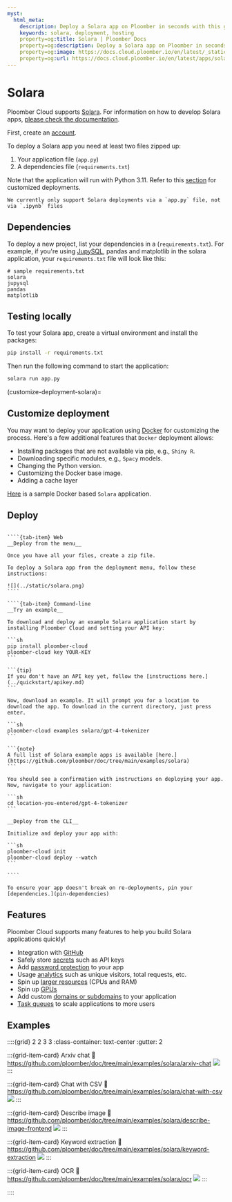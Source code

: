 ```yaml
---
myst:
  html_meta:
    description: Deploy a Solara app on Ploomber in seconds with this guide.
    keywords: solara, deployment, hosting
    property=og:title: Solara | Ploomber Docs
    property=og:description: Deploy a Solara app on Ploomber in seconds with this guide.
    property=og:image: https://docs.cloud.ploomber.io/en/latest/_static/opengraph-images-solara.png
    property=og:url: https://docs.cloud.ploomber.io/en/latest/apps/solara.html
---
```



# Solara

Ploomber Cloud supports [Solara](https://solara.dev/). For information on how to develop Solara apps, [please check the documentation](https://solara.dev/docs).

First, create an [account](https://platform.ploomber.io/register?utm_source=solara&utm_medium=documentation).

To deploy a Solara app you need at least two files zipped up:

1. Your application file (`app.py`)
2. A dependencies file (`requirements.txt`)

Note that the application will run with Python 3.11. Refer to this [section](customize-deployment-solara) for customized deployments.

```{note}
We currently only support Solara deployments via a `app.py` file, not via `.ipynb` files
```

## Dependencies

To deploy a new project, list your dependencies in a (`requirements.txt`). For example, if you're using [JupySQL](https://jupysql.ploomber.io), pandas and matplotlib in the solara application, your `requirements.txt` file will look like this:

```
# sample requirements.txt
solara
jupysql
pandas
matplotlib
```

## Testing locally

To test your Solara app, create a virtual environment and install the packages:

```bash
pip install -r requirements.txt
```

Then run the following command to start the application:

```bash
solara run app.py
```

(customize-deployment-solara)=
## Customize deployment

You may want to deploy your application using [Docker](./docker.md) for customizing the process. 
Here's a few additional features that `Docker` deployment allows:

* Installing packages that are not available via pip, e.g., `Shiny R`.
* Downloading specific modules, e.g., `Spacy` models.
* Changing the Python version.
* Customizing the Docker base image.
* Adding a cache layer

[Here](https://github.com/ploomber/doc/tree/main/examples/solara/docker-based) is a sample Docker based `Solara` application.

## Deploy

`````{tab-set}

````{tab-item} Web
__Deploy from the menu__

Once you have all your files, create a zip file.

To deploy a Solara app from the deployment menu, follow these instructions:

![](../static/solara.png)
````

````{tab-item} Command-line
__Try an example__

To download and deploy an example Solara application start by installing Ploomber Cloud and setting your API key:

```sh
pip install ploomber-cloud
ploomber-cloud key YOUR-KEY
```

```{tip}
If you don't have an API key yet, follow the [instructions here.](../quickstart/apikey.md)
```

Now, download an example. It will prompt you for a location to download the app. To download in the current directory, just press enter.

```sh
ploomber-cloud examples solara/gpt-4-tokenizer
```

```{note}
A full list of Solara example apps is available [here.](https://github.com/ploomber/doc/tree/main/examples/solara)
```

You should see a confirmation with instructions on deploying your app. Now, navigate to your application:

```sh
cd location-you-entered/gpt-4-tokenizer
```

__Deploy from the CLI__

Initialize and deploy your app with:

```sh
ploomber-cloud init
ploomber-cloud deploy --watch
```

````
`````


```{tip}
To ensure your app doesn't break on re-deployments, pin your [dependencies.](pin-dependencies)
```

## Features

Ploomber Cloud supports many features to help you build Solara applications quickly!

- Integration with [GitHub](../user-guide/github.md)
- Safely store [secrets](../user-guide/secrets.md) such as API keys
- Add [password protection](../user-guide/password.md) to your app
- Usage [analytics](../user-guide/analytics.md) such as unique visitors, total requests, etc.
- Spin up [larger resources](../user-guide/resources.md) (CPUs and RAM)
- Spin up [GPUs](../user-guide/gpu.md)
- Add custom [domains or subdomains](../user-guide/custom-domains.md) to your application
- [Task queues](task-queues) to scale applications to more users


## Examples

::::{grid} 2 2 3 3
:class-container: text-center
:gutter: 2


:::{grid-item-card} Arxiv chat
:link: https://github.com/ploomber/doc/tree/main/examples/solara/arxiv-chat
![](https://github.com/ploomber/doc/raw/main/examples/solara/arxiv-chat/screenshot.webp)
:::

:::{grid-item-card} Chat with CSV
:link: https://github.com/ploomber/doc/tree/main/examples/solara/chat-with-csv
![](https://github.com/ploomber/doc/raw/main/examples/solara/chat-with-csv/screenshot.webp)
:::

:::{grid-item-card} Describe image
:link: https://github.com/ploomber/doc/tree/main/examples/solara/describe-image-frontend
![](https://github.com/ploomber/doc/raw/main/examples/solara/describe-image-frontend/screenshot.webp)
:::

:::{grid-item-card} Keyword extraction
:link: https://github.com/ploomber/doc/tree/main/examples/solara/keyword-extraction
![](https://github.com/ploomber/doc/raw/main/examples/solara/keyword-extraction/screenshot.webp)
:::

:::{grid-item-card} OCR
:link: https://github.com/ploomber/doc/tree/main/examples/solara/ocr
![](https://github.com/ploomber/doc/raw/main/examples/solara/ocr/screenshot.webp)
:::


::::
